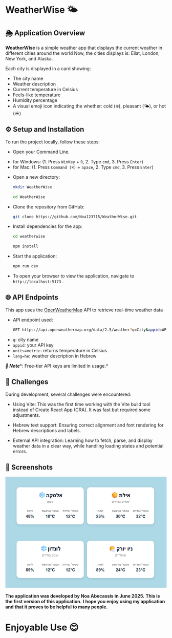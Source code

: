 # WeatherWise 🌤️

## 🌦️ Application Overview
**WeatherWise** is a simple weather app that displays the current weather in different cities around the world
Now, the cities displays is: Eilat, London, New York, and Alaska.

Each city is displayed in a card showing:
- The city name
- Weather description
- Current temperature in Celsius
- Feels-like temperature 
- Humidity percentage
- A visual emoji icon indicating the whether: cold (❄️), pleasant (🌤️), or hot (☀️)

## ⚙️ Setup and Installation
To run the project locally, follow these steps:
- Open your Command Line.
 * for Windows: (1. Press `WinKey` + `R`, 2. Type `cmd`, 3. Press `Enter`)
 * for Mac: (1. Press `Command (⌘)` + `Space`, 2. Type `cmd`, 3. Press `Enter`)

- Open a new directory:

    ```bash
    mkdir WeatherWise
    ```

    ```bash
    cd WeatherWise
    ```

- Clone the repository from GitHub: 

    ```bash
    git clone https://github.com/Noa123715/WeatherWise.git
    ```

- Install dependencies for the app:

    ```bash
    cd weatherwise
    ```

    ```bash
    npm install
    ```

- Start the application:

    ```bash
    npm run dev
    ```

- To open your browser to view the application, navigate to `http://localhost:5173` .
## 🌐 API Endpoints
This app uses the [OpenWeatherMap](https://openweathermap.org/current) API to retrieve real-time weather data
- API endpoint used:
    ```bash
    GET https://api.openweathermap.org/data/2.5/weather?q=City&appid=API_KEY&units=metric&lang=he
    ```

* `q`: city name
* `appid`: your API key
* `units=metric`: returns temperature in Celsius
* `lang=he`: weather description in Hebrew

***📝 Note****: Free-tier API keys are limited in usage.*

## 🚧 Challenges
During development, several challenges were encountered:

- Using Vite: This was the first time working with the Vite build tool instead of Create React App (CRA). It was fast but required some adjustments.

- Hebrew text support: Ensuring correct alignment and font rendering for Hebrew descriptions and labels.

- External API integration: Learning how to fetch, parse, and display weather data in a clear way, while handling loading states and potential errors.

## 📸 Screenshots
<img src="https://github.com/noa123715/WeatherWise/raw/main/screenshots/weatherWiseApp.png">

**The application was developed by Noa Abecassis in June 2025.**
**This is the first version of this application.**
**I hope you enjoy using my application and that it proves to be helpful to many people.**

# Enjoyable Use 😊